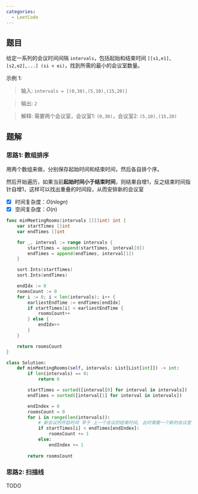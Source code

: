 ```yaml
---
categories:
  - LeetCode
---
```



## 题目

给定一系列的会议时间间隔 `intervals`，包括起始和结束时间 `[[s1,e1],[s2,e2],...] (si < ei)`，找到所需的最小的会议室数量。


示例 1:

> 输入: `intervals = [(0,30),(5,10),(15,20)]`

> 输出: `2`

> 解释: 需要两个会议室，会议室1: `(0,30)`，会议室2: `(5,10),(15,20)`

## 题解

### 思路1: 数组排序

用两个数组来做，分别保存起始时间和结束时间，然后各自排个序。

然后开始遍历，如果当前**起始时间小于结束时间**，则结果自增1，反之结束时间指针自增1，这样可以找出重叠的时间段，从而安排新的会议室

- [x] 时间复杂度：$O(nlogn)$
- [x] 空间复杂度：$O(n)$

```go title="Go"
func minMeetingRooms(intervals [][]int) int {
    var startTimes []int
    var endTimes []int

    for _, interval := range intervals {
        startTimes = append(startTimes, interval[0])
        endTimes = append(endTimes, interval[1])
    }

    sort.Ints(startTimes)
    sort.Ints(endTimes)

    endIdx := 0
    roomsCount := 0
    for i := 0; i < len(intervals); i++ {
        earliestEndTime := endTimes[endIdx]
        if startTimes[i] < earliestEndTime {
            roomsCount++
        } else {
            endIdx++
        }
    }

    return roomsCount
}
```

```py title="Python"
class Solution:
    def minMeetingRooms(self, intervals: List[List[int]]) -> int:
        if len(intervals) == 0:
            return 0

        startTimes = sorted([interval[0] for interval in intervals])
        endTimes = sorted([interval[1] for interval in intervals])

        endIndex = 0
        roomsCount = 0
        for i in range(len(intervals)):
            # 新会议的开启时间 早于 上一个会议的结束时间, 此时需要一个新的会议室
            if startTimes[i] < endTimes[endIndex]:
                roomsCount += 1
            else:
                endIndex += 1
        
        return roomsCount
```

### 思路2: 扫描线

TODO

[^1]: [[Leetcode] 253. Meeting Rooms 2](https://medium.com/@william31525/leetcode-253-meeting-rooms-2-46ed0336b9da)
[^2]: [[LeetCode] 253. Meeting Rooms II 会议室之二](https://www.cnblogs.com/grandyang/p/5244720.html)
[^3]: [[LintCode]会议室 II · Meeting Rooms II](https://www.jiuzhang.com/solution/meeting-rooms-ii/)